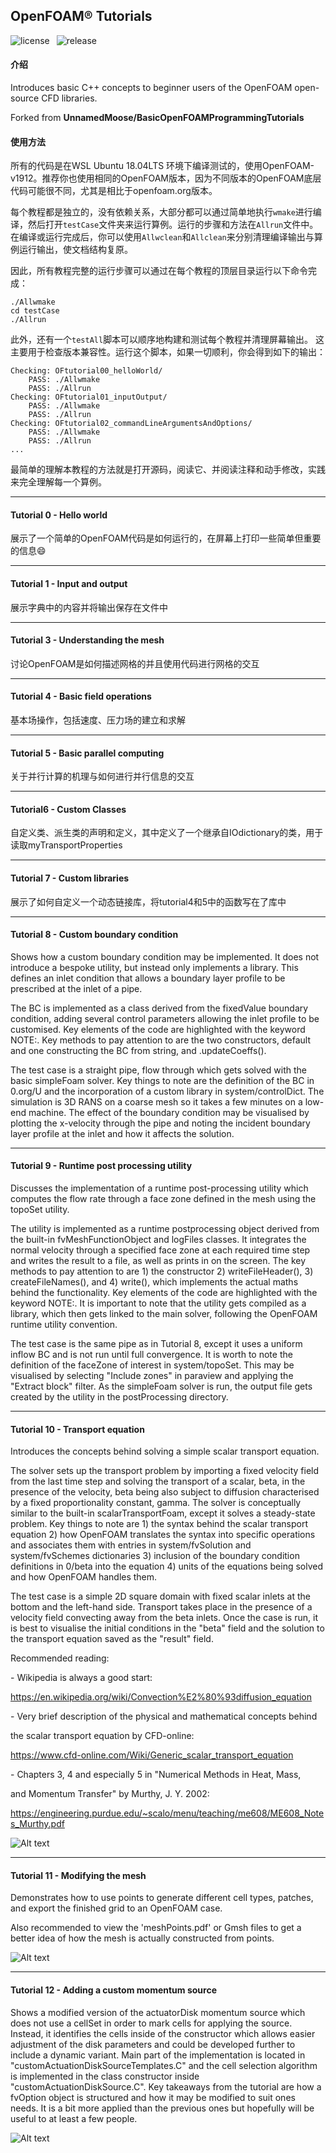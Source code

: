 ## OpenFOAM® Tutorials

![license](https://img.shields.io/badge/license-GPL-orange)&ensp; ![release](https://img.shields.io/badge/release-ver1.0-brightgreen) 



#### 介绍

Introduces basic C++ concepts to beginner users of the OpenFOAM open-source CFD libraries.

Forked from **UnnamedMoose/BasicOpenFOAMProgrammingTutorials** 

#### 使用方法

所有的代码是在WSL Ubuntu 18.04LTS 环境下编译测试的，使用OpenFOAM-v1912。推荐你也使用相同的OpenFOAM版本，因为不同版本的OpenFOAM底层代码可能很不同，尤其是相比于openfoam.org版本。

每个教程都是独立的，没有依赖关系，大部分都可以通过简单地执行`wmake`进行编译，然后打开`testCase`文件夹来运行算例。运行的步骤和方法在`Allrun`文件中。在编译或运行完成后，你可以使用`Allwclean`和`Allclean`来分别清理编译输出与算例运行输出，使文档结构复原。

因此，所有教程完整的运行步骤可以通过在每个教程的顶层目录运行以下命令完成：

```
./Allwmake
cd testCase
./Allrun
```

此外，还有一个```testAll```脚本可以顺序地构建和测试每个教程并清理屏幕输出。 这主要用于检查版本兼容性。运行这个脚本，如果一切顺利，你会得到如下的输出：

```
Checking: OFtutorial00_helloWorld/
    PASS: ./Allwmake
    PASS: ./Allrun
Checking: OFtutorial01_inputOutput/
    PASS: ./Allwmake
    PASS: ./Allrun
Checking: OFtutorial02_commandLineArgumentsAndOptions/
    PASS: ./Allwmake
    PASS: ./Allrun
...
```

最简单的理解本教程的方法就是打开源码，阅读它、并阅读注释和动手修改，实践来完全理解每一个算例。

----

#### Tutorial 0 - Hello world

展示了一个简单的OpenFOAM代码是如何运行的，在屏幕上打印一些简单但重要的信息:smile:

----

#### Tutorial 1 - Input and output

展示字典中的内容并将输出保存在文件中

---

#### Tutorial 3 - Understanding the mesh

讨论OpenFOAM是如何描述网格的并且使用代码进行网格的交互

---

#### Tutorial 4 - Basic field operations

基本场操作，包括速度、压力场的建立和求解

---------

#### Tutorial 5 - Basic parallel computing

关于并行计算的机理与如何进行并行信息的交互

---------

#### Tutorial6 - Custom Classes

自定义类、派生类的声明和定义，其中定义了一个继承自IOdictionary的类，用于读取myTransportProperties

---------

#### Tutorial 7 - Custom libraries

展示了如何自定义一个动态链接库，将tutorial4和5中的函数写在了库中

---------

#### Tutorial 8 - Custom boundary condition

Shows how a custom boundary condition may be implemented.
It does not introduce a bespoke utility, but instead only implements a
library. This defines an inlet condition that allows a boundary layer
profile to be prescribed at the inlet of a pipe.

The BC is implemented as a class derived from the fixedValue boundary
condition, adding several control parameters allowing the inlet profile
to be customised. Key elements of the code are highlighted with the keyword
NOTE:. Key methods to pay attention to are the two constructors, default
and one constructing the BC from string, and .updateCoeffs().

The test case is a straight pipe, flow through which gets solved with the
basic simpleFoam solver. Key things to note are the definition of the
BC in 0.org/U and the incorporation of a custom library in system/controlDict.
The simulation is 3D RANS on a coarse mesh so it takes a few minutes on
a low-end machine. The effect of the boundary condition may be visualised
by plotting the x-velocity through the pipe and noting the incident boundary
layer profile at the inlet and how it affects the solution.



---------

#### Tutorial 9 - Runtime post processing utility



Discusses the implementation of a runtime post-processing utility which
computes the flow rate through a face zone defined in the mesh using the
topoSet utility.

The utility is implemented as a runtime postprocessing object derived from
the built-in fvMeshFunctionObject and logFiles classes. It integrates the normal
velocity through a specified face zone at each required time step and writes the
result to a file, as well as prints in on the screen. The key methods to
pay attention to are 1) the constructor 2) writeFileHeader(), 3) createFileNames(),
and 4) write(), which implements the actual maths behind the functionality.
Key elements of the code are highlighted with the keyword NOTE:. It is
important to note that the utility gets compiled as a library, which then
gets linked to the main solver, following the OpenFOAM runtime utility
convention.

The test case is the same pipe as in Tutorial 8, except it uses a uniform
inflow BC and is not run until full convergence. It is worth to note
the definition of the faceZone of interest in system/topoSet. This may be
visualised by selecting "Include zones" in paraview and applying the "Extract
block" filter. As the simpleFoam solver is run, the output file gets created
by the utility in the postProcessing directory.



---------

#### Tutorial 10 - Transport equation



Introduces the concepts behind solving a simple scalar transport equation.



The solver sets up the transport problem by importing a fixed velocity field
from the last time step and solving the transport of a scalar, beta, in the
presence of the velocity, beta being also subject to diffusion characterised
by a fixed proportionality constant, gamma. The solver is conceptually similar
to the built-in scalarTransportFoam, except it solves a steady-state problem.
Key things to note are 1) the syntax behind the scalar transport equation
2) how OpenFOAM translates the syntax into specific operations and associates
them with entries in system/fvSolution and system/fvSchemes dictionaries
3) inclusion of the boundary condition definitions in 0/beta into the equation
4) units of the equations being solved and how OpenFOAM handles them.

The test case is a simple 2D square domain with fixed scalar inlets at the bottom
and the left-hand side. Transport takes place in the presence of a velocity
field convecting away from the beta inlets. Once the case is run, it is best
to visualise the initial conditions in the "beta" field and the solution to the
transport equation saved as the "result" field.

Recommended reading:

\- Wikipedia is always a good start: 

  https://en.wikipedia.org/wiki/Convection%E2%80%93diffusion_equation

\- Very brief description of the physical and mathematical concepts behind

  the scalar transport equation by CFD-online: 

  https://www.cfd-online.com/Wiki/Generic_scalar_transport_equation

\- Chapters 3, 4 and especially 5 in "Numerical Methods in Heat, Mass,

  and Momentum Transfer" by Murthy, J. Y. 2002: 

  https://engineering.purdue.edu/~scalo/menu/teaching/me608/ME608_Notes_Murthy.pdf



![Alt text](OFtutorial10_transportEquation/testCase/2DconvectionDiffusion.png?raw=true "Tutorial 10 - result of 2D convection-diffusion with inlets at left and bottom edges")



---------

#### Tutorial 11 - Modifying the mesh



Demonstrates how to use points to generate different cell types, patches,
and export the finished grid to an OpenFOAM case.

Also recommended to view the 'meshPoints.pdf' or Gmsh files to get a better
idea of how the mesh is actually constructed from points.

![Alt text](OFtutorial11_modifyingTheMesh/testCase/cellTypes.png?raw=true "Tutorial 11 - different cell topologies")



---------

#### Tutorial 12 - Adding a custom momentum source



Shows a modified version of the actuatorDisk momentum source which does not use
a cellSet in order to mark cells for applying the source. Instead, it identifies
the cells inside of the constructor which allows easier adjustment of the disk
parameters and could be developed further to include a dynamic variant. Main
part of the implementation is located in "customActuationDiskSourceTemplates.C"
and the cell selection algorithm is implemented in the class constructor inside
"customActuationDiskSource.C". Key takeaways from the tutorial are how a fvOption
object is structured and how it may be modified to suit ones needs. It is a bit
more applied than the previous ones but hopefully will be useful to at least
a few people.

![Alt text](OFtutorial12_momentumSource/testCase/Umagnitude.png?raw=true "Tutorial 12 - velocity affected by a momentum source")